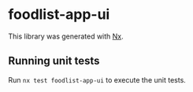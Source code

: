 # foodlist-app-ui

This library was generated with [Nx](https://nx.dev).

## Running unit tests

Run `nx test foodlist-app-ui` to execute the unit tests.
